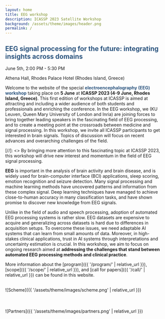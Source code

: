 ```yaml
---
layout: home
title: EEG workshop
description: ICASSP 2023 Satellite Workshop
background: /assets/theme/images/header.png
permalink: /
---
```



## **<span style="color:#2B547E">EEG signal processing for the future: integrating insights across domains</span>**

June 5th, 2:00 PM - 5:30 PM

Athena Hall, Rhodes Palace Hotel (Rhodes Island, Greece)

Welcome to the website of the special **<span style="color:#2B547E">electroencephalography (EEG) workshop</span>** taking place on **5 June** at **ICASSP 2023 (4-9 June, Rhodes Island, Greece)**. This first edition of workshops at ICASSP is aimed at attracting and including a wider audience of both students and professionals and enriching the conference. In the EEG workshop, we (KU Leuven, Queen Mary University of London and Inria) are joining forces to bring together leading speakers in the fascinating field of EEG processing, and to create a meeting point at the crossroads between medicine and signal processing. In this workshop, we invite all ICASSP participants to get interested in brain signals. Topics of discussion will focus on recent advances and overarching challenges of the field.


[//]: <> By bringing more attention to this fascinating topic at ICASSP 2023, this workshop will drive new interest and momentum in the field of EEG signal processing.

**EEG** is important in the analysis of brain activity and brain disease, and is widely used for brain-computer interface (BCI) applications, sleep scoring, emotion recognition and seizure detection. Many signal processing and machine learning methods have uncovered patterns and information from these complex signal. Deep learning techniques have managed to achieve close-to-human accuracy in many classification tasks, and have shown promise to discover new knowledge from EEG signals.

Unlike in the field of audio and speech processing, adoption of automated EEG processing systems is rather slow. EEG datasets are expensive to acquire and generalizing across datasets is hard due to differences in acquisition setups. To overcome these issues, we need adaptable AI systems that can learn from small amounts of data. Moreover, in high-stakes clinical applications, trust in AI systems through interpretations and uncertainty estimation is crucial. In this workshop, we aim to focus on ongoing research aimed at **addressing the challenges that stand between automated EEG processing methods and clinical practice**. 



More information about the [program]({{ '/program/' | relative_url }}), [scope]({{ '/scope/' | relative_url }}), and [call for papers]({{ '/call/' | relative_url }}) can be found in this website.

\
![Scheme]({{ '/assets/theme/images/scheme.png' | relative_url }})
\
\
\
\
![Partners]({{ '/assets/theme/images/partners.png' | relative_url }})
